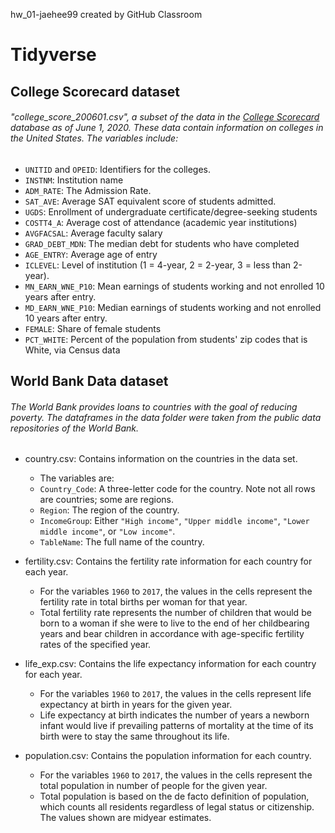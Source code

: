 hw_01-jaehee99 created by GitHub Classroom

# Tidyverse

## College Scorecard dataset
###### "college_score_200601.csv", a subset of the data in the [College Scorecard](https://collegescorecard.ed.gov/data/) database as of June 1, 2020. These data contain information on colleges in the United States. The variables include:
- `UNITID` and `OPEID`: Identifiers for the colleges.
- `INSTNM`: Institution name
- `ADM_RATE`: The Admission Rate.
- `SAT_AVE`: Average SAT equivalent score of students admitted.
- `UGDS`: Enrollment of undergraduate certificate/degree-seeking students
- `COSTT4_A`: Average cost of attendance (academic year institutions)
- `AVGFACSAL`: Average faculty salary
- `GRAD_DEBT_MDN`: The median debt for students who have completed
- `AGE_ENTRY`: Average age of entry
- `ICLEVEL`: Level of institution (1 = 4-year, 2 = 2-year, 3 = less than 2-year).
- `MN_EARN_WNE_P10`: Mean earnings of students working and not enrolled 10 years after entry.
- `MD_EARN_WNE_P10`: Median earnings of students working and not enrolled 10 years after entry.
- `FEMALE`: Share of female students
- `PCT_WHITE`: Percent of the population from students' zip codes that is White, via Census data



## World Bank Data dataset

###### The World Bank provides loans to countries with the goal of reducing poverty. The dataframes in the data folder were taken from the public data repositories of the World Bank.

- country.csv: Contains information on the countries in the data set. 
  - The variables are:
  - `Country_Code`: A three-letter code for the country. Note not all rows are countries; some are regions.
  - `Region`: The region of the country.
  - `IncomeGroup`: Either `"High income"`, `"Upper middle income"`, `"Lower middle income"`, or `"Low income"`.
  - `TableName`: The full name of the country.  

- fertility.csv: Contains the fertility rate information for each country for each year. 
  + For the variables `1960` to `2017`, the values in the cells represent the fertility rate in total births per woman for that year. 
  + Total fertility rate represents the number of children that would be born to a woman if she were to live to the end of her  childbearing years and bear children in accordance with age-specific fertility rates of the specified year.   

- life_exp.csv: Contains the life expectancy information for each country for each year. 
  + For the variables `1960` to `2017`, the values in the cells represent life expectancy at birth in years for the given year. 
  + Life expectancy at birth indicates the number of years a newborn infant would live if prevailing patterns of mortality at the time of its birth were to stay the same throughout its life.  

- population.csv: Contains the population information for each country. 
  + For the variables `1960` to `2017`, the values in the cells represent the total population in number of people for the given year. 
  + Total population is based on the de facto definition of population, which counts all residents regardless of legal status or citizenship. The values shown are midyear estimates.
